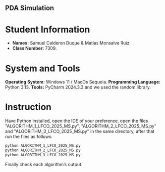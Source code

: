 ## PDA Simulation
# Student Information
- **Names:** Samuel Calderon Duque & Matias Monsalve Ruiz.
- **Class Number:** 7309.
# System and Tools 
**Operating System:** Windows 11 / MacOs Sequoia.
**Programming Language:** Python 3.13.
**Tools:** PyCharm 2024.3.3 and we used the random library.
# Instruction
 Have Python installed, open the IDE of your preference, open the files "ALGORITHM_1_LFCO_2025_MS.py", "ALGORITHM_2_LFCO_2025_MS.py" and "ALGORITHM_3_LFCO_2025_MS.py" in the same directory, after that run the files as follows: 
 ```sh 
python ALGORITHM_1_LFCO_2025_MS.py
python ALGORITHM_2_LFCO_2025_MS.py
python ALGORITHM_3_LFCO_2025_MS.py
```
Finally check each algorithm’s output.


